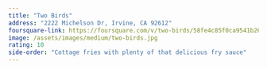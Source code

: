 ```yaml
---
title: "Two Birds"
address: "2222 Michelson Dr, Irvine, CA 92612"
foursquare-link: https://foursquare.com/v/two-birds/58fe4c85f0ca9541b26892f9
image: /assets/images/medium/two-birds.jpg
rating: 10
side-order: "Cottage fries with plenty of that delicious fry sauce"
---
```

